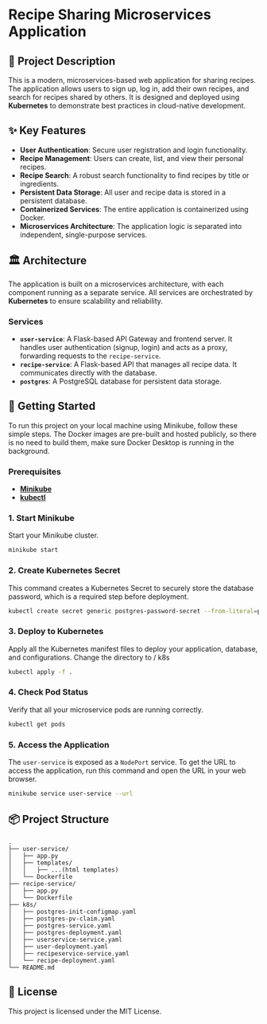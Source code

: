 
# Recipe Sharing Microservices Application

## 📝 Project Description

This is a modern, microservices-based web application for sharing recipes. The application allows users to sign up, log in, add their own recipes, and search for recipes shared by others. It is designed and deployed using **Kubernetes** to demonstrate best practices in cloud-native development.

## ✨ Key Features

  * **User Authentication**: Secure user registration and login functionality.
  * **Recipe Management**: Users can create, list, and view their personal recipes.
  * **Recipe Search**: A robust search functionality to find recipes by title or ingredients.
  * **Persistent Data Storage**: All user and recipe data is stored in a persistent database.
  * **Containerized Services**: The entire application is containerized using Docker.
  * **Microservices Architecture**: The application logic is separated into independent, single-purpose services.

## 🏛️ Architecture

The application is built on a microservices architecture, with each component running as a separate service. All services are orchestrated by **Kubernetes** to ensure scalability and reliability.

### Services

  * **`user-service`**: A Flask-based API Gateway and frontend server. It handles user authentication (signup, login) and acts as a proxy, forwarding requests to the `recipe-service`.
  * **`recipe-service`**: A Flask-based API that manages all recipe data. It communicates directly with the database.
  * **`postgres`**: A PostgreSQL database for persistent data storage.

## 🚀 Getting Started

To run this project on your local machine using Minikube, follow these simple steps.
 The Docker images are pre-built and hosted publicly, so there is no need to build them, make sure Docker Desktop is running in the background.

### Prerequisites

  * [**Minikube**](https://minikube.sigs.k8s.io/docs/start/)
  * [**kubectl**](https://kubernetes.io/docs/tasks/tools/install-kubectl/)

### 1\. Start Minikube

Start your Minikube cluster.

```sh
minikube start
```

### 2\. Create Kubernetes Secret

This command creates a Kubernetes Secret to securely store the database password, which is a required step before deployment.

```sh
kubectl create secret generic postgres-password-secret --from-literal=password=mysecretpassword6432
```

### 3\. Deploy to Kubernetes

Apply all the Kubernetes manifest files to deploy your application, database, and configurations. Change the directory to / k8s

```sh
kubectl apply -f .
```

### 4\. Check Pod Status

Verify that all your microservice pods are running correctly.

```sh
kubectl get pods
```

### 5\. Access the Application

The `user-service` is exposed as a `NodePort` service. To get the URL to access the application, run this command and open the URL in your web browser.

```sh
minikube service user-service --url
```

## 📦 Project Structure

```
.
├── user-service/
│   ├── app.py
│   ├── templates/
│   │   ├── ...(html templates)
│   └── Dockerfile
├── recipe-service/
│   ├── app.py
│   └── Dockerfile
├── k8s/
│   ├── postgres-init-configmap.yaml
│   ├── postgres-pv-claim.yaml
│   ├── postgres-service.yaml
│   ├── postgres-deployment.yaml
│   ├── userservice-service.yaml
│   ├── user-deployment.yaml
│   ├── recipeservice-service.yaml
│   └── recipe-deployment.yaml
└── README.md
```

## 📄 License

This project is licensed under the MIT License.